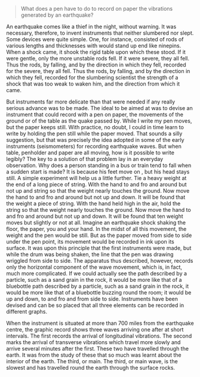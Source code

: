 > What does a pen have to do to record on paper the vibrations generated by an earthquake?



An earthquake comes like a thief in the night, without warning. It was necessary, therefore, to invent instruments that neither slumbered nor slept. Some devices were quite simple. One, for instance, consisted of rods of various lengths and thicknesses with would stand up end like ninepins. When a shock came, it shook the rigid table upon which these stood. If it were gentle, only the more unstable rods fell. If it were severe, they all fell. Thus the rods, by falling, and by the direction in which they fell, recorded for the severe, they all fell. Thus the rods, by falling, and by the direction in which they fell, recorded for the slumbering scientist the strength of a shock that was too weak to waken him, and the direction from which it came.

 

But instruments far more delicate than that were needed if any really serious advance was to be made. The ideal to be aimed at was to devise an instrument that could record with a pen on paper, the movements of the ground or of the table as the quake passed by. While I write my pen moves, but the paper keeps still. With practice, no doubt, I could in time learn to write by holding the pen still while the paper moved. That sounds a silly suggestion, but that was precisely the idea adopted in some of the early instruments (seismometers) for recording earthquake waves. But when table, penholder and paper are all moving, how is it possible to write legibly? The key to a solution of that problem lay in an everyday observation. Why does a person standing in a bus or train tend to fall when a sudden start is made? It is because his feet move on , but his head stays still. A simple experiment will help us a little further. Tie a heavy weight at the end of a long piece of string. With the hand to and fro and around but not up and string so that the weight nearly touches the ground. Now move the hand to and fro and around but not up and down. It will be found that the weight a piece of string. With the hand held high in the air, hold the string so that the weight nearly touches the ground. Now move the hand to and fro and around but not up and down. It will be found that ten weight moves but slightly or not at all. Imagine an earthquake shock shaking the floor, the paper, you and your hand. In the midst of all this movement, the weight and the pen would be still. But as the paper moved from side to side under the pen point, its movement would be recorded in ink upon its surface. It was upon this principle that the first instruments were made, but while the drum was being shaken, the line that the pen was drawing wriggled from side to side. The apparatus thus described, however, records only the horizontal component of the wave movement, which is, in fact, much more complicated. If we could actually see the path described by a particle, such as a sand grain in the rock, it would be more like that of a bluebottle path described by a particle, such as a sand grain in the rock, it would be more like that of a bluebottle buzzing round the room; it would be up and down, to and fro and from side to side. Instruments have been devised and can be so placed that all three elements can be recorded in different graphs.

 

When the instrument is situated at more than 700 miles from the earthquake centre, the graphic record shows three waves arriving one after at short intervals. The first records the arrival of longitudinal vibrations. The second marks the arrival of transverse vibrations which travel more slowly and arrive several minutes after the first. These two have travelled through the earth. It was from the study of these that so much was learnt about the interior of the earth. The third, or main. The third, or main wave, is the slowest and has travelled round the earth through the surface rocks.
